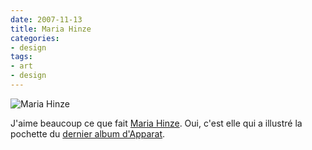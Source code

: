 ```yaml
---
date: 2007-11-13
title: Maria Hinze
categories:
- design
tags:
- art
- design
---
```

<img src="https://dlgjp9x71cipk.cloudfront.net/2007/11/mariahinze.png" alt="Maria Hinze" />

J'aime beaucoup ce que fait <a href="https://www.mariahinze.com/" title="Le site de Maria Hinze">Maria Hinze</a>. Oui, c'est elle qui a illustré la pochette du <a href="https://www.alienlebarge.ch/2007/06/01/apparat-walls/" title="L'article sur Walls">dernier album d'Apparat</a>.
